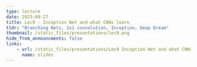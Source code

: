 ```yaml
---
type: lecture
date: 2023-09-27
title: Lec9 - Inception Net and what CNNs learn
tldr: "Branching Nets, 1x1 convolution, Inception, Deep Dream"
thumbnail: /static_files/presentations/lec9.png
hide_from_announcments: false
links:
    - url: /static_files/presentations/Lec9 Inception Net and what CNNs learn.pdf
      name: slides
---
```


